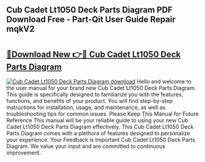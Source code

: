 ## Cub Cadet Lt1050 Deck Parts Diagram PDF Download Free - Part-Qit User Guide Repair mqkV2

# <h2><a href="http://dfmo7k.blite.top/?on=Cub+Cadet+Lt1050+Deck+Parts+Diagram">🔗Download New 👉🔴 Cub Cadet Lt1050 Deck Parts Diagram</a></h2>

[![Cub Cadet Lt1050 Deck Parts Diagram download](https://i.imgur.com/lujVjoI.png)](http://dfmo7k.blite.top/?on=Cub+Cadet+Lt1050+Deck+Parts+Diagram)
Hello and welcome to the user manual for your brand new Cub Cadet Lt1050 Deck Parts Diagram. This guide is specifically designed to familiarize you with the features, functions, and benefits of your product. You will find step-by-step instructions for installation, usage, and maintenance, as well as troubleshooting tips for common issues. Please Keep This Manual for Future Reference This manual will be your reliable guide to using your new Cub Cadet Lt1050 Deck Parts Diagram effectively. This Cub Cadet Lt1050 Deck Parts Diagram comes with a plethora of features designed to personalize your experience. Your Feedback is Important Cub Cadet Lt1050 Deck Parts Diagram. We value your input and are committed to continuous improvement.
